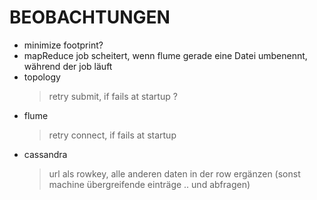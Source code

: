 # BEOBACHTUNGEN #
* minimize footprint?
* mapReduce job scheitert, wenn flume gerade eine Datei umbenennt, während der job läuft
* topology
  > retry submit, if fails at startup ?
* flume
  > retry connect, if fails at startup
* cassandra
  > url als rowkey, alle anderen daten in der row ergänzen (sonst machine übergreifende einträge .. und abfragen)
